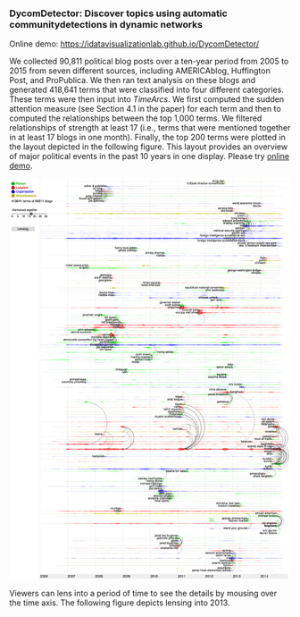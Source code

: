 ### DycomDetector: Discover topics using automatic communitydetections in dynamic networks

Online demo:  https://idatavisualizationlab.github.io/DycomDetector/

We collected 90,811 political blog posts over a ten-year period from 2005 to 2015 from seven different sources, including AMERICAblog, Huffington Post, and ProPublica. We then ran text analysis on these blogs and generated 418,641 terms that were classified into four different categories. These terms were then input into *TimeArcs*. We first computed the sudden attention measure (see Section 4.1 in the paper) for each term and then to computed the relationships between the top 1,000 terms. We filtered relationships of strength at least 17 (i.e., terms that were mentioned together in at least 17 blogs in one month). Finally, the top 200 terms were plotted in the layout depicted in the following figure. This layout provides an overview of major political events in the past 10 years in one display. Please try [online demo](http://www2.cs.uic.edu/~tdang/TimeArcs/Text/).

![ScreenShot](https://github.com/CreativeCodingLab/TimeArcs/blob/master/Text/images/PoliticalBlogs2.png)

Viewers can lens into a period of time to see the details by mousing over the time axis. The following figure depicts lensing into 2013. 












